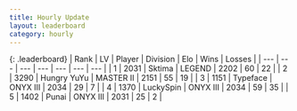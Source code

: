 ```yaml
---
title: Hourly Update
layout: leaderboard
category: hourly
---
```


{: .leaderboard}
| Rank | LV | Player | Division | Elo | Wins | Losses |
| --- | --- | --- | --- | --- | --- | --- |
| <span data-change="0">1</span> | 2031 | <span title="ID: 353063">Sktima</span> | LEGEND | <span data-change="0">2202</span> | <span data-change="0">60</span> | <span data-change="0">22</span> |
| <span data-change="0">2</span> | 3290 | <span title="ID: 164871">Hungry YuYu</span> | MASTER II | <span data-change="-39">2151</span> | <span data-change="1">55</span> | <span data-change="3">19</span> |
| <span data-change="0">3</span> | 1151 | <span title="ID: 628233">Typeface</span> | ONYX III | <span data-change="0">2034</span> | <span data-change="0">29</span> | <span data-change="0">7</span> |
| <span data-change="2">4</span> | 1370 | <span title="ID: 498412">LuckySpin</span> | ONYX III | <span data-change="18">2034</span> | <span data-change="1">59</span> | <span data-change="0">35</span> |
| <span data-change="2">5</span> | 1402 | <span title="ID: 361226">Punai</span> | ONYX III | <span data-change="17">2031</span> | <span data-change="2">25</span> | <span data-change="0">2</span> |